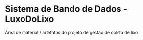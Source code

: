 # Sistema de Bando de Dados - LuxoDoLixo
Área de material / artefatos do projeto de gestão de coleta de lixo
